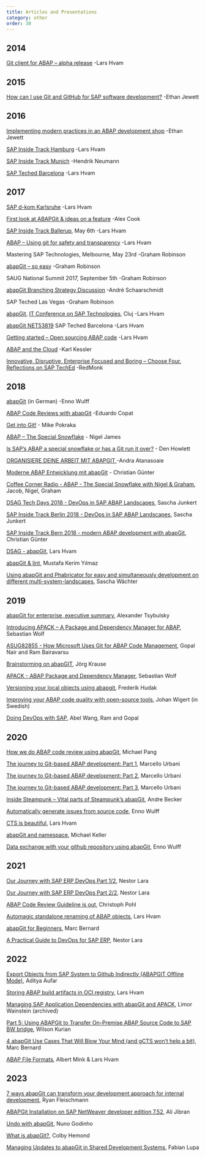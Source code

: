 ```yaml
---
title: Articles and Presentations
category: other
order: 30
---
```


## 2014

[Git client for ABAP – alpha release](https://blogs.sap.com/2014/07/17/git-client-for-abap-alpha-release/)
-Lars Hvam

## 2015

[How can I use Git and GitHub for SAP software development?](https://searchsap.techtarget.com/answer/How-can-I-use-Git-and-GitHub-for-SAP-software-development)
-Ethan Jewett

## 2016

[Implementing modern practices in an ABAP development shop](https://searchsap.techtarget.com/tip/Implementing-modern-practices-in-an-ABAP-development-shop)
-Ethan Jewett

[SAP Inside Track Hamburg](https://larshp.github.io/sithh2016/)
-Lars Hvam

[SAP Inside Track Munich](https://www.slideshare.net/h_neumann/what-the-git-sap-inside-track-munich-2016)
-Hendrik Neumann

[SAP Teched Barcelona](https://larshp.github.io/teched-2016-emea/)
-Lars Hvam

## 2017

[SAP d-kom Karlsruhe](https://larshp.github.io/dkom2017/)
-Lars Hvam

[First look at ABAPGit & ideas on a feature](https://themanmountain.github.io/2017/04/19/first_look_at_abapgit.html)
-Alex Cook

[SAP Inside Track Ballerup](https://larshp.github.io/sitbal2017/), May 6th
-Lars Hvam

[ABAP – Using git for safety and transparency](https://blogs.sap.com/2017/05/07/abap-using-git-for-safety-and-transparency/)
-Lars Hvam

Mastering SAP Technologies, Melbourne, May 23rd
-Graham Robinson

[abapGit – so easy](https://blogs.sap.com/2017/06/21/abapgit-so-easy/)
-Graham Robinson

SAUG National Summit 2017, September 5th
-Graham Robinson

[abapGit Branching Strategy Discussion](https://blogs.sap.com/2017/09/21/abapgit-branching-strategy-discussion/)
-André Schaarschmidt

SAP Teched Las Vegas
-Graham Robinson

[abapGit](https://larshp.github.io/Presentations/itsapcluj2017/abapgit/), [IT Conference on SAP Technologies](https://web.archive.org/web/20180429031206/https://www.itconferencesap.com/), Cluj
-Lars Hvam

[abapGit NET53819](https://larshp.github.io/Presentations/teched-2017-emea/)
SAP Teched Barcelona
-Lars Hvam

[Getting started – Open sourcing ABAP code](https://blogs.sap.com/2017/11/19/getting-started-open-sourcing-abap-code/)
-Lars Hvam

[ABAP and the Cloud](https://sapinsider.wispubs.com/Assets/Articles/2017/November/SPI-ABAP-and-the-Cloud)
-Karl Kessler

[Innovative, Disruptive, Enterprise Focused and Boring – Choose Four. Reflections on SAP TechEd](https://redmonk.com/fryan/2017/12/11/innovative-disruptive-enterprise-focused-and-boring-choose-four-reflections-on-sap-teched/)
-RedMonk

## 2018

[abapGit](https://www.tricktresor.de/blog/abapgit) (in German) -Enno Wulff

[ABAP Code Reviews with abapGit](https://blogs.sap.com/2018/03/23/abap-code-reviews-with-abapgit/) -Eduardo Copat

[Get into Git!](https://blogs.sap.com/2018/04/13/get-into-git/) - Mike Pokraka

[ABAP – The Special Snowflake](https://blogs.sap.com/2018/07/02/abap-the-special-snowflake/) - Nigel James

[Is SAP’s ABAP a special snowflake or has a Git run it over?](https://diginomica.com/2018/07/03/is-saps-abap-a-special-snowflake-or-has-a-git-run-it-over/) - Den Howlett

[ORGANISIERE DEINE ARBEIT MIT ABAPGIT ](https://inspiricon.de/abapgit/) -Andra Atanasoaie

[Moderne ABAP Entwicklung mit abapGit](https://de.slideshare.net/ChristianGnter/moderne-abap-entwicklung-mit-abapgit) - Christian Günter

[Coffee Corner Radio - ABAP - The Special Snowflake with Nigel & Graham](https://anchor.fm/sap-community-podcast/episodes/Episode-4-ABAP---The-Special-Snowflake-with-Nigel--Graham-e1qds0), Jacob, Nigel, Graham

[DSAG Tech Days 2018 - DevOps in SAP ABAP Landscapes](https://www.slideshare.net/Junsas/dsag-tech-days-2018-devops-in-sap-abap-landscapes), Sascha Junkert

[SAP Inside Track Berlin 2018 - DevOps in SAP ABAP Landscapes](https://www.slideshare.net/Junsas/sap-inside-track-berlin-2018-devops-in-abap-landscapes-112976719), Sascha Junkert

[SAP Inside Track Bern 2018 - modern ABAP development with abapGit](https://de.slideshare.net/ChristianGnter/sitbern-modern-abap-development-with-abapgit), Christian Günter

[DSAG - abapGit](https://larshp.github.io/Presentations/dsag2018/), Lars Hvam

[abapGit & lint](https://speakerdeck.com/mkysoft/abapgit-and-lint), Mustafa Kerim Yılmaz

[Using abapGit and Phabricator for easy and simultaneously development on different multi-system-landscapes](https://blogs.sap.com/2018/12/02/using-abapgit-and-phabricator-for-easy-and-simultaneously-development-on-different-multi-system-landscapes/), Sascha Wächter

## 2019

[abapGit for enterprise, executive summary](https://docs.google.com/presentation/d/1SuRax4sxg4AyjS0VzX7Nrjt0Iuf-m5tf736MroTpN7g/edit?usp=sharing), Alexander Tsybulsky

[Introducing APACK – A Package and Dependency Manager for ABAP](https://blogs.sap.com/2019/05/06/introducing-apack-a-package-and-dependency-manager-for-abap/), Sebastian Wolf

[ASUG82855 - How Microsoft Uses Git for ABAP Code Management](https://blog.asug.com/hubfs/2019%20AC%20Slide%20Decks%20Wednesday/ASUG82855%20-%20How%20Microsoft%20Uses%20Git%20for%20ABAP%20Code%20Management.pdf), Gopal Nair and Ram Bairavarsu

[Brainstorming on abapGIT](https://blogs.sap.com/2019/08/15/brainstorming-on-abapgit/), Jörg Krause

[APACK - ABAP Package and Dependency Manager](https://www.youtube.com/watch?v=PfB2w7wuHQI), Sebastian Wolf

[Versioning your local objects using abapgit](https://blogs.sap.com/2019/08/19/versioning-your-local-objects-using-abapgit/),
Frederik Hudak

[Improving your ABAP code quality with open-source tools](https://github.com/jwigert/sapsa-impuls-2019-jw/blob/master/F%C3%B6rb%C3%A4ttra%20kvaliteten%20p%C3%A5%20din%20ABAP-kod%20med%20hj%C3%A4lp%20av%20%C3%B6ppen%20k%C3%A4llkod-verktyg.pdf), Johan Wigert (in Swedish)

[Doing DevOps with SAP](https://www.youtube.com/watch?v=7d8pngf85Ag), Abel Wang, Ram and Gopal

## 2020

[How we do ABAP code review using abapGit](https://blogs.sap.com/2020/01/30/how-we-do-abap-code-review-using-abapgit/),
Michael Pang

[The journey to Git-based ABAP development: Part 1](https://blogs.sap.com/2020/02/26/the-journey-to-git-based-abap-development-part-1/), Marcello Urbani

[The journey to Git-based ABAP development: Part 2](https://blogs.sap.com/2020/03/31/the-journey-to-git-based-abap-development-part-2/), Marcello Urbani

[The journey to Git-based ABAP development: Part 3](https://blogs.sap.com/2020/05/21/the-journey-to-git-based-abap-development-part-3/), Marcello Urbani

[Inside Steampunk – Vital parts of Steampunk’s abapGit](https://blogs.sap.com/2020/10/07/inside-steampunk-vital-parts-of-steampunks-abapgit/), Andre Becker

[Automatically generate issues from source code](https://blogs.sap.com/2020/10/20/automatically-generated-issues-from-source-code-abapgit/), Enno Wulff

[CTS is beautiful](https://blogs.sap.com/2020/11/05/cts-is-beautiful/), Lars Hvam

[abapGit and namespace](https://blogs.sap.com/2020/11/18/abapgit-and-namespace/), Michael Keller

[Data exchange with your github repository using abapGit](https://blogs.sap.com/2020/11/24/data-exchange-with-your-github-repository-using-abapgit), Enno Wulff

## 2021

[Our Journey with SAP ERP DevOps Part 1/2](https://blogs.sap.com/2021/03/26/our-journey-with-sap-erp-devops-part-1-2/), Nestor Lara

[Our Journey with SAP ERP DevOps Part 2/2](https://blogs.sap.com/2021/03/30/our-journey-with-sap-erp-devops-part-2-2/), Nestor Lara

[ABAP Code Review Guideline is out](https://blogs.sap.com/2021/04/06/abap-code-review-guideline-is-out/), Christoph Pohl

[Automagic standalone renaming of ABAP objects](https://blogs.sap.com/2021/04/20/automagic-standalone-renaming-of-abap-objects/), Lars Hvam

[abapGit for Beginners](https://www.youtube.com/watch?v=Gbkfz8Kc5EY&list=PL7VGlQRMcLSBLLtopAYkFMZDMEc1TgTfh&index=10), Marc Bernard

[A Practical Guide to DevOps for SAP ERP](https://blogs.sap.com/2021/12/13/a-practical-guide-to-devops-for-sap-erp/), Nestor Lara

## 2022

[Export Objects from SAP System to Github Indirectly (ABAPGIT Offline Mode)](https://adityaaufar.medium.com/export-objects-from-sap-system-to-github-indirectly-abapgit-offline-mode-a7adf34e9c0c), Aditya Aufar

[Storing ABAP build artifacts in OCI registry](https://blogs.sap.com/2022/07/26/storing-abap-build-artifacts-in-oci-registry/), Lars Hvam

[Managing SAP Application Dependencies with abapGit and APACK](https://web.archive.org/web/20220818015836/https://blogs.sap.com/2022/07/28/managing-sap-application-dependencies-with-abapgit-and-apack/), Limor Wainstein (archived)

[Part 5: Using ABAPGit to Transfer On-Premise ABAP Source Code to SAP BW bridge](https://blogs.sap.com/2022/08/25/part-5-using-abapgit-to-transfer-on-premise-abap-source-code-to-sap-bw-bridge/), Wilson Kurian

[4 abapGit Use Cases That Will Blow Your Mind (and gCTS won’t help a bit)](https://www.youtube.com/watch?v=Yeo9rz-7Pdc&t=31223s), Marc Bernard

[ABAP File Formats](https://larshp.github.io/abapconf2022/), Albert Mink & Lars Hvam

## 2023

[7 ways abapGit can transform your development approach for internal development](https://blogs.sap.com/2023/02/16/7-ways-abapgit-can-transform-your-development-approach-for-internal-development/), Ryan Fleischmann

[ABAPGit Installation on SAP NetWeaver developer edition 7.52](https://blogs.sap.com/2023/02/26/abapgit-installation-on-sap-netweaver-developer-edition-7.52/), Ali Jibran

[Undo with abapGit](https://abapinho.com/en/2023/03/abapgit-undo/), Nuno Godinho

[What is abapGit?](https://switchedon.bowdark.com/what-is-abapgit-e6022c6e99d9), Colby Hemond 

[Managing Updates to abapGit in Shared Development Systems](https://blogs.sap.com/2023/09/22/managing-updates-to-abapgit-in-shared-development-systems/), Fabian Lupa
